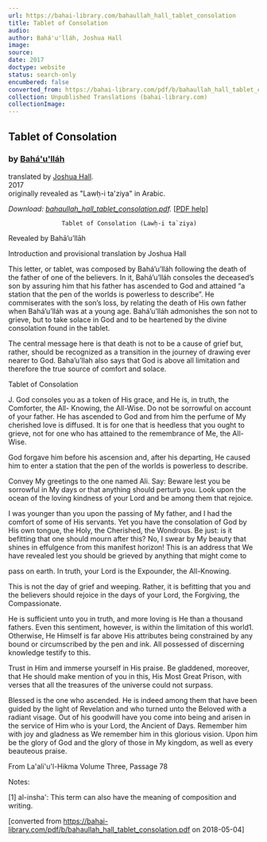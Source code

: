 ```yaml
---
url: https://bahai-library.com/bahaullah_hall_tablet_consolation
title: Tablet of Consolation
audio: 
author: Bahá'u'lláh, Joshua Hall
image: 
source: 
date: 2017
doctype: website
status: search-only
encumbered: false
converted_from: https://bahai-library.com/pdf/b/bahaullah_hall_tablet_consolation.pdf
collection: Unpublished Translations (bahai-library.com)
collectionImage: 
---
```



## Tablet of Consolation

### by [Bahá'u'lláh](https://bahai-library.com/author/Bahá'u'lláh)

translated by [Joshua Hall](https://bahai-library.com/author/Joshua%20Hall).  
2017  
originally revealed as "Lawḥ-i ta'ziya" in Arabic.


_Download: [bahaullah\_hall\_tablet_consolation.pdf](https://bahai-library.com/pdf/b/bahaullah_hall_tablet_consolation.pdf)._ \[[PDF help](https://bahai-library.com/pdf/)\]


                   Tablet of Consolation (Lawḥ-i ta`ziya)

Revealed by Bahā’u’llāh

Introduction and provisional translation by Joshua Hall

This letter, or tablet, was composed by Bahá’u’lláh following the death of the father of
one of the believers. In it, Bahá’u’lláh consoles the deceased’s son by assuring him that
his father has ascended to God and attained “a station that the pen of the worlds is
powerless to describe”. He commiserates with the son’s loss, by relating the death of His
own father when Bahá’u’lláh was at a young age. Bahá’u’lláh admonishes the son not to
grieve, but to take solace in God and to be heartened by the divine consolation found in
the tablet.

The central message here is that death is not to be a cause of grief but, rather, should be
recognized as a transition in the journey of drawing ever nearer to God. Baha’u’llah also
says that God is above all limitation and therefore the true source of comfort and solace.

Tablet of Consolation

J.
God consoles you as a token of His grace, and He is, in truth, the Comforter, the All-
Knowing, the All-Wise. Do not be sorrowful on account of your father. He has ascended
to God and from him the perfume of My cherished love is diffused. It is for one that is
heedless that you ought to grieve, not for one who has attained to the remembrance of
Me, the All-Wise.

God forgave him before his ascension and, after his departing, He caused him to enter a
station that the pen of the worlds is powerless to describe.

Convey My greetings to the one named Ali. Say: Beware lest you be sorrowful in My
days or that anything should perturb you. Look upon the ocean of the loving kindness of
your Lord and be among them that rejoice.

I was younger than you upon the passing of My father, and I had the comfort of some of
His servants. Yet you have the consolation of God by His own tongue, the Holy, the
Cherished, the Wondrous. Be just: is it befitting that one should mourn after this? No, I
swear by My beauty that shines in effulgence from this manifest horizon! This is an
address that We have revealed lest you should be grieved by anything that might come to

pass on earth. In truth, your Lord is the Expounder, the All-Knowing.

This is not the day of grief and weeping. Rather, it is befitting that you and the believers
should rejoice in the days of your Lord, the Forgiving, the Compassionate.

He is sufficient unto you in truth, and more loving is He than a thousand fathers. Even
this sentiment, however, is within the limitation of this world1. Otherwise, He Himself is
far above His attributes being constrained by any bound or circumscribed by the pen and
ink. All possessed of discerning knowledge testify to this.

Trust in Him and immerse yourself in His praise. Be gladdened, moreover, that He
should make mention of you in this, His Most Great Prison, with verses that all the
treasures of the universe could not surpass.

Blessed is the one who ascended. He is indeed among them that have been guided by the
light of Revelation and who turned unto the Beloved with a radiant visage. Out of his
goodwill have you come into being and arisen in the service of Him who is your Lord,
the Ancient of Days. Remember him with joy and gladness as We remember him in this
glorious vision. Upon him be the glory of God and the glory of those in My kingdom, as
well as every beauteous praise.

From La'ali'u'l-Hikma Volume Three, Passage 78

Notes:

\[1\] al-insha': This term can also have the meaning of composition and writing.


[converted from https://bahai-library.com/pdf/b/bahaullah_hall_tablet_consolation.pdf on 2018-05-04]


